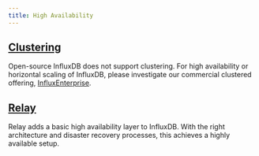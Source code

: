 ```yaml
---
title: High Availability
---
```


## [Clustering](/influxdb/v0.13/high_availability/relay/)
Open-source InfluxDB does not support clustering.
For high availability or horizontal scaling of InfluxDB, please investigate our
commercial clustered offering,
[InfluxEnterprise](https://portal.influxdata.com/).

## [Relay](/influxdb/v0.13/high_availability/relay/)
Relay adds a basic high availability layer to InfluxDB.
With the right architecture and disaster recovery processes, this achieves a
highly available setup.
